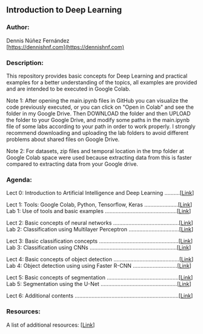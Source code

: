
## Introduction to Deep Learning ##


### Author: ###

Dennis Núñez Fernández  
[https://dennishnf.com](https://dennishnf.com) 


### Description: ###

This repository provides basic concepts for Deep Learning and practical examples for a better understanding of the topics, all examples are provided and are intended to be executed in Google Colab.

Note 1: After opening the main.ipynb files in GitHub you can visualize the code previously executed, or you can click on "Open in Colab" and see the folder in my Google Drive. Then DOWNLOAD the folder and then UPLOAD the folder to your Google Drive, and modify some paths in the main.ipynb file of some labs according to your path in order to work properly. I strongly recommend downloading and uploading the lab folders to avoid different problems about shared files on Google Drive.

Note 2: For datasets, zip files and temporal location in the tmp folder at Google Colab space were used because extracting data from this is faster compared to extracting data from your Google drive.


### Agenda: ###

Lect 0: Introduction to Artificial Intelligence and Deep Learning  ..........[[Link](https://github.com/dennishnf/intro-to-deep-learning/blob/master/Slides/Lect0-Intro.pdf)]  

Lect 1: Tools: Google Colab, Python, Tensorflow, Keras  ......................[[Link](https://github.com/dennishnf/intro-to-deep-learning/blob/master/Slides/Lect1-Tools.pdf)]  
Lab 1: Use of tools and basic examples  ...............................................[[Link](https://github.com/dennishnf/intro-to-deep-learning/blob/master/Labs/Lab1-Tools/main.ipynb)]  

Lect 2: Basic concepts of neural networks  ...........................................[[Link](https://github.com/dennishnf/intro-to-deep-learning/blob/master/Slides/Lect2-NeuralNetworks.pdf)]    
Lab 2: Classification using Multilayer Perceptron  .................................[[Link](https://github.com/dennishnf/intro-to-deep-learning/blob/master/Labs/Lab2-NeuralNetworks/main.ipynb)]  

Lect 3: Basic classification concepts  ....................................................[[Link](https://github.com/dennishnf/intro-to-deep-learning/blob/master/Slides/Lect3-Classification.pdf)]  
Lab 3: Classification using CNNs .........................................................[[Link](https://github.com/dennishnf/intro-to-deep-learning/blob/master/Labs/Lab3-Clasification/main.ipynb)]  

Lect 4: Basic concepts of object detection  ...........................................[[Link](https://github.com/dennishnf/intro-to-deep-learning/blob/master/Slides/Lect4-Detection.pdf)]  
Lab 4: Object detection using using Faster R-CNN  .............................[[Link](https://github.com/dennishnf/intro-to-deep-learning/blob/master/Labs/Lab4-Detection/main.ipynb)]  

Lect 5: Basic concepts of segmentation  ...............................................[[Link](https://github.com/dennishnf/intro-to-deep-learning/blob/master/Slides/Lect5-Segmentation.pdf)]  
Lab 5: Segmentation using the U-Net  ..................................................[[Link](https://github.com/dennishnf/intro-to-deep-learning/blob/master/Labs/Lab5-Segmentation/main.ipynb)]  

Lect 6: Additional contents  ....................................................................[[Link](https://github.com/dennishnf/intro-to-deep-learning/blob/master/Slides/Lect6-Additional.pdf)]  

### Resources: ###

A list of additional resources: [[Link](https://github.com/dennishnf/intro-to-deep-learning/blob/master/RESOURCES.md)]

